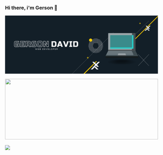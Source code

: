 ### Hi there, i'm Gerson 👋

<img src="https://raw.githubusercontent.com/Gdsoto/Gdsoto/main/Banner.png">

<a href="https://github.com/anuraghazra/github-readme-stats" title="Go to Source"><img width="100%" height="200" src="https://github-readme-stats.vercel.app/api?username=gdsoto&show_icons=true&theme=gotham"></a>


<a href="https://github.com/anuraghazra/github-readme-stats">
  <img align="center" src="https://github-readme-stats.anuraghazra1.vercel.app/api/top-langs/?username=gdsoto&layout=compact&theme=gotham" />
</a>


